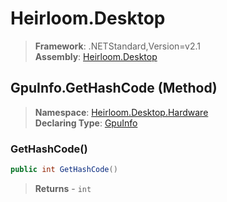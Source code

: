 # Heirloom.Desktop

> **Framework**: .NETStandard,Version=v2.1  
> **Assembly**: [Heirloom.Desktop][0]

## GpuInfo.GetHashCode (Method)

> **Namespace**: [Heirloom.Desktop.Hardware][0]  
> **Declaring Type**: [GpuInfo][1]

### GetHashCode()

```cs
public int GetHashCode()
```

> **Returns** - `int`

[0]: ../../../Heirloom.Desktop.md
[1]: ../GpuInfo.md
